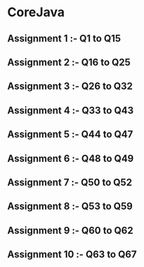 # CoreJava
## Assignment 1 :- Q1 to Q15
## Assignment 2 :- Q16 to Q25
## Assignment 3 :- Q26 to Q32
## Assignment 4 :- Q33 to Q43
## Assignment 5 :- Q44 to Q47
## Assignment 6 :- Q48 to Q49
## Assignment 7 :- Q50 to Q52
## Assignment 8 :- Q53 to Q59
## Assignment 9 :- Q60 to Q62
## Assignment 10 :- Q63 to Q67
